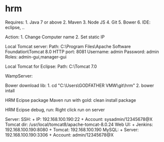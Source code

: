# hrm
Requires:
	1. Java 7 or above
	2. Maven
	3. Node JS
	4. Git
	5. Bower
	6. IDE: eclipse, ..

Action:
	1. Change Computer name
	2. Set static IP


Local Tomcat server:
	Path: C:\Program Files\Apache Software Foundation\Tomcat 8.0
	HTTP port: 8081
	Username: admin	
	Password: admin
	Roles: admin-gui,manager-gui
	
Local Tomcat for Eclipse:
	Path: C:\Tomcat 7.0
	
WampServer:
	
Bower download lib:
	1. cd "C:\Users\GODFATHER VMW\git\hrm" 
	2. bower intall
	
HRM Ecipse package
	Maven run with gold: clean install package
	
HRM Ecipse debug, run:
	Right click run on server
	
Server:
	SSH:
		+ IP: 192.168.100.190:22
		+ Account: sysadmin/12345678@X
	Tomcat dir: /usr/local/tomcat8/apache-tomcat-8.0.24
	Web UI:
		+ Jenkins: 192.168.100.190:8080
		+ Tomcat: 192.168.100.190
	MySQL:
		+ Server: 192.168.100.190:3306
		+ Account: admin/12345678@X
